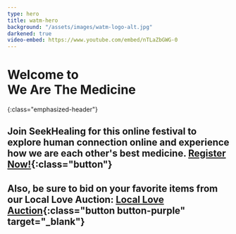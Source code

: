 ```yaml
---
type: hero
title: watm-hero
background: "/assets/images/watm-logo-alt.jpg"
darkened: true
video-embed: https://www.youtube.com/embed/nTLaZbGWG-0
---
```


# Welcome to <br />We Are The Medicine
{:class="emphasized-header"}

## Join SeekHealing for this online festival to explore human connection online and experience how we are each other's best medicine. [Register Now!](/we-are-the-medicine-festival/#watm-registration){:class="button"}

## Also, be sure to bid on your favorite items from our Local Love Auction: [Local Love Auction](/we-are-the-medicine-auction){:class="button button-purple" target="_blank"}
